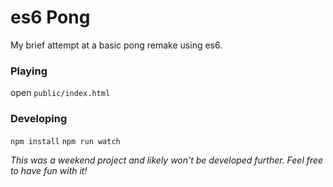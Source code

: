 # es6 Pong

My brief attempt at a basic pong remake using es6.

### Playing

open `public/index.html`

### Developing

`npm install`
`npm run watch`

*This was a weekend project and likely won't be developed further. Feel free to have fun with it!*
